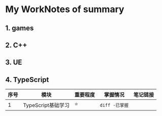# My WorkNotes of summary
## 1. games 
 
 
## 2. C++





## 3. UE

## 4. TypeScript


| 序号 | 模块 | 重要程度 | 掌握情况 | 笔记链接 |
|  --- | --- | --- | --- | --- |
| 1 | TypeScript基础学习 | :star: | ``` diff -已掌握 ``` |  |
